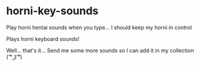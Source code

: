 # horni-key-sounds
Play horni hentai sounds when you type... I should keep my horni in control

Plays horni keyboard sounds!

Well... that's it... Send me some more sounds so I can add it in my collection ( ͡° ͜ʖ ͡°)
